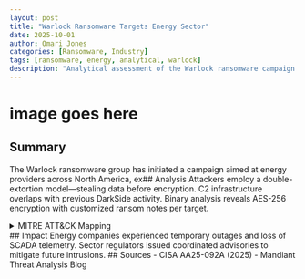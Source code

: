 ```yaml
---
layout: post
title: "Warlock Ransomware Targets Energy Sector"
date: 2025-10-01
author: Omari Jones
categories: [Ransomware, Industry]
tags: [ransomware, energy, analytical, warlock]
description: "Analytical assessment of the Warlock ransomware campaign targeting energy companies."
---
```

# image goes here
## Summary
The Warlock ransomware group has initiated a campaign aimed at energy providers across North America, ex## Analysis
Attackers employ a double-extortion model—stealing data before encryption.
C2 infrastructure overlaps with previous DarkSide activity.
Binary analysis reveals AES-256 encryption with customized ransom notes per target.
<details><summary>MITRE ATT&CK Mapping</summary>
- T1078: Valid Accounts
- T1486: Data Encrypted for Impact
- T1041: Exfiltration over C2 Channel
</details>
## Impact
Energy companies experienced temporary outages and loss of SCADA telemetry.
Sector regulators issued coordinated advisories to mitigate future intrusions.
## Sources
- CISA AA25-092A (2025)
- Mandiant Threat Analysis Blog
